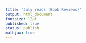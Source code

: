 ```yaml
---
title: 'July reads (Book Reviews)'
output: html_document
fontsize: 12pt
published: true
status: publish
mathjax: true
---
```







